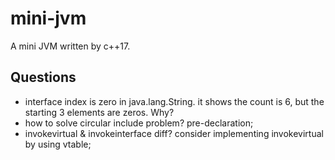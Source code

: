 

# mini-jvm
A mini JVM written by c++17.

## Questions

+ interface index is zero in java.lang.String. it shows the count is 6, but the starting 3 elements are zeros. Why?
+ how to solve circular include problem? pre-declaration;
+ invokevirtual & invokeinterface diff? consider implementing invokevirtual by using vtable;
